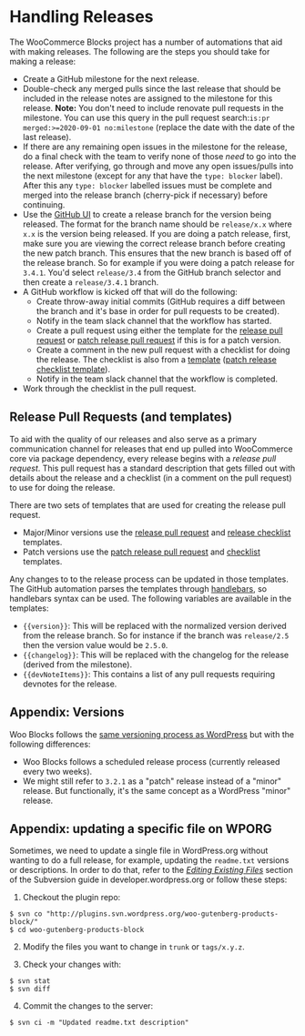 # Handling Releases

The WooCommerce Blocks project has a number of automations that aid with making releases. The following are the steps you should take for making a release:

* Create a GitHub milestone for the next release.
* Double-check any merged pulls since the last release that should be included in the release notes are assigned to the milestone for this release. **Note:** You don't need to include renovate pull requests in the milestone. You can use this query in the pull request search:`is:pr merged:>=2020-09-01 no:milestone` (replace the date with the date of the last release).
* If there are any remaining open issues in the milestone for the release, do a final check with the team to verify none of those *need* to go into the release. After verifying, go through and move any open issues/pulls into the next milestone (except for any that have the `type: blocker` label). After this any `type: blocker` labelled issues must be complete and merged into the release branch (cherry-pick if necessary) before continuing.
* Use the [GitHub UI](https://docs.github.com/en/github/collaborating-with-issues-and-pull-requests/creating-and-deleting-branches-within-your-repository#creating-a-branch) to create a release branch for the version being released. The format for the branch name should be `release/x.x` where `x.x` is the version being released. If you are doing a patch release, first, make sure you are viewing the correct release branch before creating the new patch branch. This ensures that the new branch is based off of the release branch. So for example if you were doing a patch release for `3.4.1`. You'd select `release/3.4` from the GitHub branch selector and then create a `release/3.4.1` branch.
* A GitHub workflow is kicked off that will do the following:
  * Create throw-away initial commits (GitHub requires a diff between the branch and it's base in order for pull requests to be created).
  * Notify in the team slack channel that the workflow has started.
  * Create a pull request using either the template for the [release pull request](../../.github/release-pull-request.md) or [patch release pull request](../../.github/patch-release-pull-request.md) if this is for a patch version.
  * Create a comment in the new pull request with a checklist for doing the release. The checklist is also from a [template](../../.github/release-initial-checklist.md) ([patch release checklist template](../../.github/patch-initial-checklist.md)).
  * Notify in the team slack channel that the workflow is completed.
* Work through the checklist in the pull request.

## Release Pull Requests (and templates)

To aid with the quality of our releases and also serve as a primary communication channel for releases that end up pulled into WooCommerce core via package dependency, every release begins with a _release pull request_. This pull request has a standard description that gets filled out with details about the release and a checklist (in a comment on the pull request) to use for doing the release.

There are two sets of templates that are used for creating the release pull request.

- Major/Minor versions use the [release pull request](../../.github/release-pull-request.md) and [release checklist](../../.github/release-initial-checklist.md) templates.
- Patch versions use the [patch release pull request](../../.github/patch-release-pull-request.md) and [checklist](../../.github/patch-initial-checklist.md) templates.

Any changes to to the release process can be updated in those templates. The GitHub automation parses the templates through [handlebars](https://handlebarsjs.com/), so handlebars syntax can be used. The following variables are available in the templates:

- `{{version}}`: This will be replaced with the normalized version derived from the release branch. So for instance if the branch was `release/2.5` then the version value would be `2.5.0`.
- `{{changelog}}`: This will be replaced with the changelog for the release (derived from the milestone).
- `{{devNoteItems}}`: This contains a list of any pull requests requiring devnotes for the release.


## Appendix: Versions

Woo Blocks follows the [same versioning process as WordPress](https://make.wordpress.org/core/handbook/about/release-cycle/version-numbering/) but with the following differences:

- Woo Blocks follows a scheduled release process (currently released every two weeks).
- We might still refer to `3.2.1` as a "patch" release instead of a "minor" release. But functionally, it's the same concept as a WordPress "minor" release.

## Appendix: updating a specific file on WPORG

Sometimes, we need to update a single file in WordPress.org without wanting to do a full release, for example, updating the `readme.txt` versions or descriptions. In order to do that, refer to the _[Editing Existing Files](https://developer.wordpress.org/plugins/wordpress-org/how-to-use-subversion/#editing-existing-files)_ section of the Subversion guide in developer.wordpress.org or follow these steps:

1. Checkout the plugin repo:

```
$ svn co "http://plugins.svn.wordpress.org/woo-gutenberg-products-block/"
$ cd woo-gutenberg-products-block
```

2. Modify the files you want to change in `trunk` or `tags/x.y.z`.

3. Check your changes with:

```
$ svn stat
$ svn diff
```

4. Commit the changes to the server:

```
$ svn ci -m "Updated readme.txt description"
```

